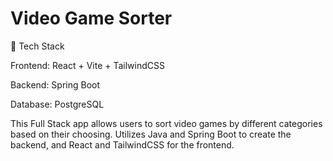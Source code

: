 # Video Game Sorter

🔧 Tech Stack

Frontend: React + Vite + TailwindCSS


Backend: Spring Boot

Database: PostgreSQL

This Full Stack app allows users to sort video games by different categories based on their choosing. Utilizes Java and Spring Boot to create the backend, and React and TailwindCSS for the frontend.
